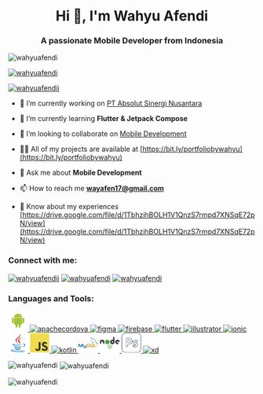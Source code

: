 <h1 align="center">Hi 👋, I'm Wahyu Afendi</h1>
<h3 align="center">A passionate Mobile Developer from Indonesia</h3>

<p align="left"> <img src="https://komarev.com/ghpvc/?username=wahyuafendi&label=Profile%20views&color=0e75b6&style=flat" alt="wahyuafendi" /> </p>

<p align="left"> <a href="https://github.com/ryo-ma/github-profile-trophy"><img src="https://github-profile-trophy.vercel.app/?username=wahyuafendi" alt="wahyuafendi" /></a> </p>

<p align="left"> <a href="https://twitter.com/wahyuafendii" target="blank"><img src="https://img.shields.io/twitter/follow/wahyuafendii?logo=twitter&style=for-the-badge" alt="wahyuafendii" /></a> </p>

- 🔭 I’m currently working on [PT Absolut Sinergi Nusantara](https://play.google.com/store/apps/dev?id=6158121091176623603)

- 🌱 I’m currently learning **Flutter & Jetpack Compose**

- 👯 I’m looking to collaborate on [Mobile Development](https://bit.ly/portfoliobywahyu)

- 👨‍💻 All of my projects are available at [https://bit.ly/portfoliobywahyu](https://bit.ly/portfoliobywahyu)

- 💬 Ask me about **Mobile Development**

- 📫 How to reach me **wayafen17@gmail.com**

- 📄 Know about my experiences [https://drive.google.com/file/d/1TbhzihBOLH1V1QnzS7rmpd7XNSqE72pN/view](https://drive.google.com/file/d/1TbhzihBOLH1V1QnzS7rmpd7XNSqE72pN/view)

<h3 align="left">Connect with me:</h3>
<p align="left">
<a href="https://twitter.com/wahyuafendii" target="blank"><img align="center" src="https://raw.githubusercontent.com/rahuldkjain/github-profile-readme-generator/master/src/images/icons/Social/twitter.svg" alt="wahyuafendii" height="30" width="40" /></a>
<a href="https://instagram.com/wahyuafendi" target="blank"><img align="center" src="https://raw.githubusercontent.com/rahuldkjain/github-profile-readme-generator/master/src/images/icons/Social/instagram.svg" alt="wahyuafendi" height="30" width="40" /></a>
<a href="https://www.behance.net/wahyuafendi" target="blank"><img align="center" src="https://raw.githubusercontent.com/rahuldkjain/github-profile-readme-generator/master/src/images/icons/Social/behance.svg" alt="wahyuafendi" height="30" width="40" /></a>
</p>

<h3 align="left">Languages and Tools:</h3>
<p align="left"> <a href="https://developer.android.com" target="_blank" rel="noreferrer"> <img src="https://raw.githubusercontent.com/devicons/devicon/master/icons/android/android-original-wordmark.svg" alt="android" width="40" height="40"/> </a> <a href="https://cordova.apache.org/" target="_blank" rel="noreferrer"> <img src="https://www.vectorlogo.zone/logos/apache_cordova/apache_cordova-icon.svg" alt="apachecordova" width="40" height="40"/> </a> <a href="https://www.figma.com/" target="_blank" rel="noreferrer"> <img src="https://www.vectorlogo.zone/logos/figma/figma-icon.svg" alt="figma" width="40" height="40"/> </a> <a href="https://firebase.google.com/" target="_blank" rel="noreferrer"> <img src="https://www.vectorlogo.zone/logos/firebase/firebase-icon.svg" alt="firebase" width="40" height="40"/> </a> <a href="https://flutter.dev" target="_blank" rel="noreferrer"> <img src="https://www.vectorlogo.zone/logos/flutterio/flutterio-icon.svg" alt="flutter" width="40" height="40"/> </a> <a href="https://www.adobe.com/in/products/illustrator.html" target="_blank" rel="noreferrer"> <img src="https://www.vectorlogo.zone/logos/adobe_illustrator/adobe_illustrator-icon.svg" alt="illustrator" width="40" height="40"/> </a> <a href="https://ionicframework.com" target="_blank" rel="noreferrer"> <img src="https://upload.wikimedia.org/wikipedia/commons/d/d1/Ionic_Logo.svg" alt="ionic" width="40" height="40"/> </a> <a href="https://www.java.com" target="_blank" rel="noreferrer"> <img src="https://raw.githubusercontent.com/devicons/devicon/master/icons/java/java-original.svg" alt="java" width="40" height="40"/> </a> <a href="https://developer.mozilla.org/en-US/docs/Web/JavaScript" target="_blank" rel="noreferrer"> <img src="https://raw.githubusercontent.com/devicons/devicon/master/icons/javascript/javascript-original.svg" alt="javascript" width="40" height="40"/> </a> <a href="https://kotlinlang.org" target="_blank" rel="noreferrer"> <img src="https://www.vectorlogo.zone/logos/kotlinlang/kotlinlang-icon.svg" alt="kotlin" width="40" height="40"/> </a> <a href="https://www.mysql.com/" target="_blank" rel="noreferrer"> <img src="https://raw.githubusercontent.com/devicons/devicon/master/icons/mysql/mysql-original-wordmark.svg" alt="mysql" width="40" height="40"/> </a> <a href="https://nodejs.org" target="_blank" rel="noreferrer"> <img src="https://raw.githubusercontent.com/devicons/devicon/master/icons/nodejs/nodejs-original-wordmark.svg" alt="nodejs" width="40" height="40"/> </a> <a href="https://www.photoshop.com/en" target="_blank" rel="noreferrer"> <img src="https://raw.githubusercontent.com/devicons/devicon/master/icons/photoshop/photoshop-line.svg" alt="photoshop" width="40" height="40"/> </a> <a href="https://www.adobe.com/products/xd.html" target="_blank" rel="noreferrer"> <img src="https://cdn.worldvectorlogo.com/logos/adobe-xd.svg" alt="xd" width="40" height="40"/> </a> </p>

<p><img align="left" src="https://github-readme-stats.vercel.app/api/top-langs?username=wahyuafendi&show_icons=true&locale=en&layout=compact" alt="wahyuafendi" /></p>

<p>&nbsp;<img align="center" src="https://github-readme-stats.vercel.app/api?username=wahyuafendi&show_icons=true&locale=en" alt="wahyuafendi" /></p>

<p><img align="center" src="https://github-readme-streak-stats.herokuapp.com/?user=wahyuafendi&" alt="wahyuafendi" /></p>
